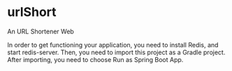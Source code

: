 # urlShort
An URL Shortener Web

In order to get functioning your application, you need to install Redis, and start redis-server.
Then, you need to import this project as a Gradle project. 
After importing, you need to choose Run as Spring Boot App.
